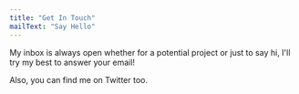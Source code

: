 ```yaml
---
title: "Get In Touch"
mailText: "Say Hello"
---
```


My inbox is always open whether for a potential project or just to say hi, I'll try my best to answer your email!

Also, you can find me on Twitter too.
